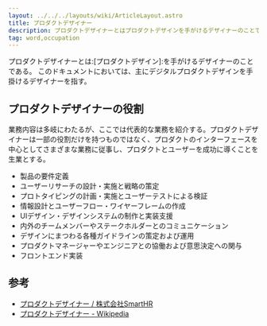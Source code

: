 ```yaml
---
layout: ../../../layouts/wiki/ArticleLayout.astro
title: プロダクトデザイナー
description: プロダクトデザイナーとはプロダクトデザインを手がけるデザイナーのことである。
tag: word,occupation
---
```


プロダクトデザイナーとは:[プロダクトデザイン]:を手がけるデザイナーのことである。
このドキュメントにおいては、主にデジタルプロダクトデザインを手掛けるデザイナーを指す。

## プロダクトデザイナーの役割

業務内容は多岐にわたるが、ここでは代表的な業務を紹介する。プロダクトデザイナーは一部の役割だけを持つものではなく、プロダクトのインターフェースを中心としてさまざまな業務に従事し、プロダクトとユーザーを成功に導くことを生業とする。

- 製品の要件定義
- ユーザーリサーチの設計・実施と戦略の策定
- プロトタイピングの計画・実施とユーザーテストによる検証
- 情報設計とユーザーフロー・ワイヤーフレームの作成
- UIデザイン・デザインシステムの制作と実装支援
- 内外のチームメンバーやステークホルダーとのコミュニケーション
- デザインにまつわる各種ガイドラインの策定および運用
- プロダクトマネージャーやエンジニアとの協働および意思決定への関与
- フロントエンド実装

## 参考

- [プロダクトデザイナー / 株式会社SmartHR](https://open.talentio.com/r/1/c/smarthr/pages/45038)
- [プロダクトデザイナー - Wikipedia](https://ja.wikipedia.org/wiki/%E3%83%97%E3%83%AD%E3%83%80%E3%82%AF%E3%83%88%E3%83%87%E3%82%B6%E3%82%A4%E3%83%8A%E3%83%BC)